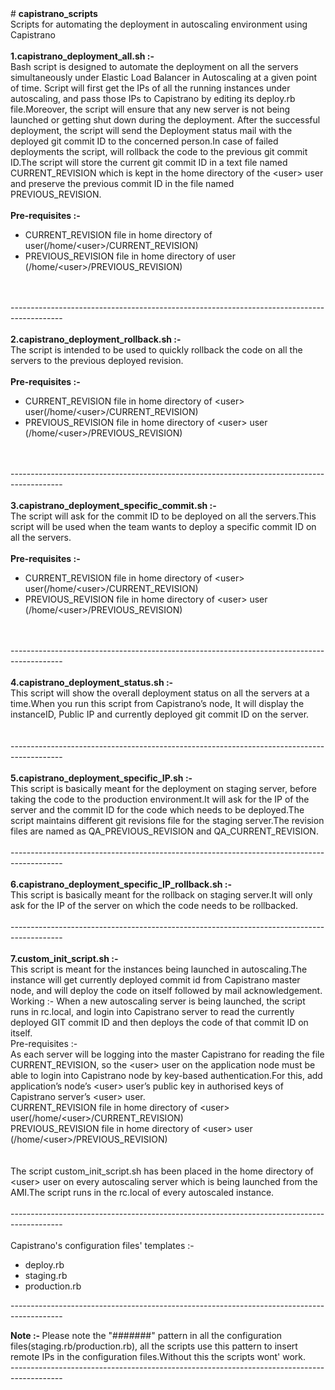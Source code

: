 <div>
    # <strong>capistrano_scripts</strong>
</div>
<div>
    Scripts for automating the deployment in autoscaling environment using Capistrano
</div>
<div>
    <br/>
</div>
<div>
    <strong>1.capistrano_deployment_all.sh :- </strong>
</div>
<div>
    Bash script is designed to automate the deployment on all the servers simultaneously under Elastic Load Balancer in Autoscaling at a given point of time.
    Script will first get the IPs of all the running instances under autoscaling, and pass those IPs to Capistrano by editing its deploy.rb file.Moreover, the
    script will ensure that any new server is not being launched or getting shut down during the deployment. After the successful deployment, the script will
    send the Deployment status mail with the deployed git commit ID to the concerned person.In case of failed deployments the script, will rollback the code to
    the previous git commit ID.The script will store the current git commit ID in a text file named CURRENT_REVISION which is kept in the home directory of the
    &lt;user&gt; user and preserve the previous commit ID in the file named PREVIOUS_REVISION.
</div>
<div>
    <br/>
</div>
<div>
    <strong>Pre-requisites :- </strong>
</div>
<ul>
    <li>
        CURRENT_REVISION file in home directory of user(/home/&lt;user&gt;/CURRENT_REVISION)
    </li>
    <li>
        PREVIOUS_REVISION file in home directory of user (/home/&lt;user&gt;/PREVIOUS_REVISION)
    </li>
</ul>
<div>
    <br/>
</div>
<div>
    <br/>
</div>
<div>
    -------------------------------------------------------------------------------------------
</div>
<div>
    <br/>
</div>
<div>
    <strong>2.capistrano_deployment_rollback.sh :- </strong>
</div>
<div>
    The script is intended to be used to quickly rollback the code on all the servers to the previous deployed revision.
</div>
<div>
    <br/>
</div>
<div>
    <strong>Pre-requisites :- </strong>
</div>
<ul>
    <li>
        CURRENT_REVISION file in home directory of &lt;user&gt; user(/home/&lt;user&gt;/CURRENT_REVISION)
    </li>
    <li>
        PREVIOUS_REVISION file in home directory of &lt;user&gt; user (/home/&lt;user&gt;/PREVIOUS_REVISION)
    </li>
</ul>
<div>
    <br/>
</div>
<div>
    <br/>
</div>
<div>
    -------------------------------------------------------------------------------------------
</div>
<div>
    <br/>
</div>
<div>
    <strong>3.capistrano_deployment_specific_commit.sh :- </strong>
</div>
<div>
    The script will ask for the commit ID to be deployed on all the servers.This script will be used when the team wants to deploy a specific commit ID on all
    the servers.
</div>
<div>
    <br/>
</div>
<div>
    <strong>Pre-requisites :-</strong>
</div>
<ul>
    <li>
        CURRENT_REVISION file in home directory of &lt;user&gt; user(/home/&lt;user&gt;/CURRENT_REVISION)
    </li>
    <li>
        PREVIOUS_REVISION file in home directory of &lt;user&gt; user (/home/&lt;user&gt;/PREVIOUS_REVISION)
    </li>
</ul>
<div>
    <br/>
</div>
<div>
    <br/>
</div>
<div>
    -------------------------------------------------------------------------------------------
</div>
<div>
    <br/>
</div>
<div>
    <strong>4.capistrano_deployment_status.sh :- </strong>
</div>
<div>
    This script will show the overall deployment status on all the servers at a time.When you run this script from Capistrano’s node, It will display the
    instanceID, Public IP and currently deployed git commit ID on the server.
</div>
<div>
    <br/>
</div>
<div>
    <br/>
</div>
<div>
    -------------------------------------------------------------------------------------------
</div>
<div>
    <br/>
</div>
<div>
    <strong>5.capistrano_deployment_specific_IP.sh :- </strong>
</div>
<div>
    This script is basically meant for the deployment on staging server, before taking the code to the production environment.It will ask for the IP of the
    server and the commit ID for the code which needs to be deployed.The script maintains different git revisions file for the staging server.The revision
    files are named as QA_PREVIOUS_REVISION and QA_CURRENT_REVISION.
</div>
<div>
    <br/>
</div>
<div>
    -------------------------------------------------------------------------------------------
</div>
<div>
    <br/>
</div>
<div>
    <strong>6.capistrano_deployment_specific_IP_rollback.sh :-</strong>
</div>
<div>
    This script is basically meant for the rollback on staging server.It will only ask for the IP of the server on which the code needs to be rollbacked.
</div>
<div>
    <br/>
</div>
<div>
    -------------------------------------------------------------------------------------------
</div>
<div>
    <br/>
</div>
<div>
    <strong>7.custom_init_script.sh :- </strong>
</div>
<div>
    This script is meant for the instances being launched in autoscaling.The instance will get currently deployed commit id from Capistrano master node, and
    will deploy the code on itself followed by mail acknowledgement.
</div>
<div>
    Working :- When a new autoscaling server is being launched, the script runs in rc.local, and login into Capistrano server to read the currently deployed
    GIT commit ID and then deploys the code of that commit ID on itself.
</div>
<div>
    Pre-requisites :-
</div>
<div>
    As each server will be logging into the master Capistrano for reading the file CURRENT_REVISION, so the &lt;user&gt; user on the application node must be
    able to login into Capistrano node by key-based authentication.For this, add application’s node’s &lt;user&gt; user’s public key in authorised keys of
    Capistrano server’s &lt;user&gt; user.
</div>
<div>
    CURRENT_REVISION file in home directory of &lt;user&gt; user(/home/&lt;user&gt;/CURRENT_REVISION)
</div>
<div>
    PREVIOUS_REVISION file in home directory of &lt;user&gt; user (/home/&lt;user&gt;/PREVIOUS_REVISION)
</div>
<div>
    <br/>
</div>
<div>
    <br/>
</div>
<div>
    The script custom_init_script.sh has been placed in the home directory of &lt;user&gt; user on every autoscaling server which is being launched from the
    AMI.The script runs in the rc.local of every autoscaled instance.
</div>
<div>
    <br/>
</div>
<div>
    -------------------------------------------------------------------------------------------
</div>
<div>
    <br/>
</div>
<div>
    Capistrano's configuration files' templates :-
</div>
<ul>
    <li>
        deploy.rb
    </li>
    <li>
        staging.rb
    </li>
    <li>
        production.rb
    </li>
</ul>
<p>
    -------------------------------------------------------------------------------------------
</p>
<div>
    <strong>Note :- </strong>
    Please note the "#######" pattern in all the configuration files(staging.rb/production.rb), all the scripts use this pattern to insert remote IPs in the configuration files.Without
    this the scripts wont' work.
</div>
<div>
    -------------------------------------------------------------------------------------------
</div>
